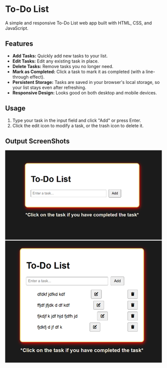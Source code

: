 # To-Do List

A simple and responsive To-Do List web app built with HTML, CSS, and JavaScript.

## Features

- **Add Tasks:** Quickly add new tasks to your list.
- **Edit Tasks:** Edit any existing task in place.
- **Delete Tasks:** Remove tasks you no longer need.
- **Mark as Completed:** Click a task to mark it as completed (with a line-through effect).
- **Persistent Storage:** Tasks are saved in your browser's local storage, so your list stays even after refreshing.
- **Responsive Design:** Looks good on both desktop and mobile devices.

## Usage

1. Type your task in the input field and click "Add" or press Enter.
2. Click the edit icon to modify a task, or the trash icon to delete it.

## Output ScreenShots
![Alt Text](outputSS/1.png)
![Alt Text](outputSS/2.png)
   
